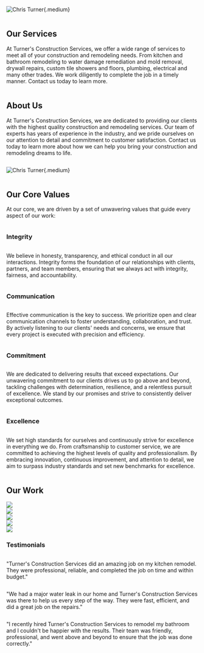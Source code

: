 <!-- pagetitle:Turner's Construction Services -->
<!-- pagelayout:page-notitle -->
<!-- pagedate: -->
<!-- pagethumbnail:images/heroimage.webp -->
<!-- pageexcerpt: -->
<!-- pagekeywords: -->
<!-- pageauthor: -->
<!-- pagetype:website -->

<div class="row">
<div class="column col-6">

![Chris Turner](pages/images/ChrisTurner.webp){.medium}
    
</div>
<div class="column col-6 textalign-left">

## Our Services
At Turner's Construction Services, we offer a wide range of services to meet all of your construction and remodeling needs. From kitchen and bathroom remodeling to water damage remediation and mold removal, drywall repairs, custom tile showers and floors, plumbing, electrical and many other trades. We work diligently to complete the job in a timely manner. Contact us today to learn more.

</div>
</div>

<div class="row">
<div class="column col-6 textalign-left">

## About Us
At Turner's Construction Services, we are dedicated to providing our clients with the highest quality construction and remodeling services. Our team of experts has years of experience in the industry, and we pride ourselves on our attention to detail and commitment to customer satisfaction. Contact us today to learn more about how we can help you bring your construction and remodeling dreams to life.
    
</div>
<div class="column col-6">

![Chris Turner](pages/images/housefront.webp){.medium}


</div>
</div>


## Our Core Values
At our core, we are driven by a set of unwavering values that guide every aspect of our work:

<div class="row">
<div class="column col-6">

### Integrity

</div>
<div class="column col-6 textalign-left">

We believe in honesty, transparency, and ethical conduct in all our interactions. Integrity forms the foundation of our relationships with clients, partners, and team members, ensuring that we always act with integrity, fairness, and accountability.

</div>
</div>

<div class="row">
<div class="column col-6">

### Communication

</div>
<div class="column col-6 textalign-left">

Effective communication is the key to success. We prioritize open and clear communication channels to foster understanding, collaboration, and trust. By actively listening to our clients' needs and concerns, we ensure that every project is executed with precision and efficiency.

</div>
</div>

<div class="row">
<div class="column col-6">

### Commitment

</div>
<div class="column col-6 textalign-left">

We are dedicated to delivering results that exceed expectations. Our unwavering commitment to our clients drives us to go above and beyond, tackling challenges with determination, resilience, and a relentless pursuit of excellence. We stand by our promises and strive to consistently deliver exceptional outcomes.

</div>
</div>

<div class="row">
<div class="column col-6">

### Excellence

</div>
<div class="column col-6 textalign-left">

We set high standards for ourselves and continuously strive for excellence in everything we do. From craftsmanship to customer service, we are committed to achieving the highest levels of quality and professionalism. By embracing innovation, continuous improvement, and attention to detail, we aim to surpass industry standards and set new benchmarks for excellence.

</div>
</div>

## Our Work

<div class="row">
    <div class="column flex-basis-300">
<a href="pages/images/landing-page-gallery/landing-gallery-1.webp" data-ybox-group="ourwork" data-ybox-alt="Image Alt" data-ybox-title="Image1" class="yBox"><img src="pages/images/landing-page-gallery/landing-gallery-1.webp"></a>
    </div>
    <div class="column flex-basis-300">
<a href="pages/images/landing-page-gallery/landing-gallery-2.webp" data-ybox-group="ourwork" data-ybox-alt="Image Alt" data-ybox-title="Image2" class="yBox"><img src="pages/images/landing-page-gallery/landing-gallery-2.webp"></a>
    </div>
    <div class="column flex-basis-300">
<a href="pages/images/landing-page-gallery/landing-gallery-3.webp" data-ybox-group="ourwork" data-ybox-alt="Image Alt" data-ybox-title="Image3" class="yBox"><img src="pages/images/landing-page-gallery/landing-gallery-3.webp"></a>
    </div>
    <div class="column flex-basis-300">
<a href="pages/images/landing-page-gallery/landing-gallery-4.webp" data-ybox-group="ourwork" data-ybox-alt="Image Alt" data-ybox-title="Image4" class="yBox"><img src="pages/images/landing-page-gallery/landing-gallery-4.webp"></a>
    </div>
    <div class="column flex-basis-300">
<a href="pages/images/landing-page-gallery/landing-gallery-5.webp" data-ybox-group="ourwork" data-ybox-alt="Image Alt" data-ybox-title="Image5" class="yBox"><img src="pages/images/landing-page-gallery/landing-gallery-5.webp"></a>
    </div>
</div>

<h3 class="textalign-center">Testimonials</h2>

<div class="row">
<div class="column flex-basis-300 textalign-left">

"Turner's Construction Services did an amazing job on my kitchen remodel. They were professional, reliable, and completed the job on time and within budget."

</div>
<div class="column flex-basis-300 textalign-left">

"We had a major water leak in our home and Turner's Construction Services was there to help us every step of the way. They were fast, efficient, and did a great job on the repairs."

</div>
<div class="column flex-basis-300 textalign-left">

"I recently hired Turner's Construction Services to remodel my bathroom and I couldn't be happier with the results. Their team was friendly, professional, and went above and beyond to ensure that the job was done correctly."

</div>
</div>

